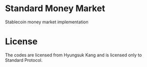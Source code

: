 # Standard Money Market

Stablecoin money market implementation

# License

The codes are licensed from Hyungsuk Kang and is licensed only to Standard Protocol.
